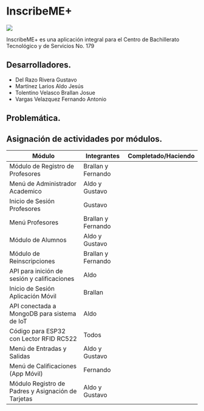 # InscribeME+
<p align="left">
   <img src="https://img.shields.io/badge/STATUS-EN%20DESARROLLO-green">
</p>

<p></p>
InscribeME+ es una aplicación integral para el Centro de Bachillerato Tecnológico y de Servicios No. 179

## Desarrolladores.
- Del Razo Rivera Gustavo
- Martínez Larios Aldo Jesús
- Tolentino Velasco Brallan Josue
- Vargas Velazquez Fernando Antonio

## Problemática.

## Asignación de actividades por módulos.
| Módulo  | Integrantes| Completado/Haciendo |
|--------------|--------------|--------------|
| Módulo de Registro de Profesores   | Brallan y Fernando |              |
| Menú de Administrador Academico    |   Aldo y Gustavo   |              |
| Inicio de Sesión Profesores   |   Gustavo   |              |
| Menú Profesores   | Brallan y Fernando |              |
| Módulo de Alumnos   |   Aldo y Gustavo   |              |
| Módulo de Reinscripciones   | Brallan y Fernando |              |
| API para inición de sesión y calificaciones   | Aldo |              |
| Inicio de Sesión Aplicación Móvil   |   Brallan   |              |
| API conectada a MongoDB para sistema de IoT   | Aldo |              |
| Código para ESP32 con Lector RFID RC522   | Todos |              |
| Menú de Entradas y Salidas   |   Aldo y Gustavo   |              |
| Menú de Calificaciones (App Móvil)  |   Fernando   |              |
| Módulo Registro de Padres y Asignación de Tarjetas   |   Aldo y Gustavo   |              |

